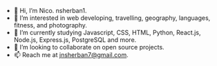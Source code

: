 - 👋 Hi, I’m Nico. nsherban1.
- 👀 I’m interested in web developing, travelling, geography, languages, fitness, and photography.
- 🌱 I’m currently studying Javascript, CSS, HTML, Python, React.js, Node.js, Express.js, PostgreSQL and more.
- 💞️ I’m looking to collaborate on open source projects.
- 📫 Reach me at jnsherban7@gmail.com.

<!---
nsherban1/nsherban1 is a ✨ special ✨ repository because its `README.md` (this file) appears on your GitHub profile.
You can click the Preview link to take a look at your changes.
--->
